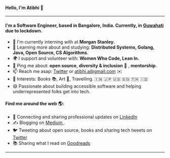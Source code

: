 #### Hello, I'm Atibhi 👋 

---

#### I'm a Software Engineer, based in Bangalore, India. Currently, in [Guwahati](https://en.wikipedia.org/wiki/Guwahati) due to lockdown.

- 🏢 I'm currently interning with at **Morgan Stanley.**
- 🌱 Learning more about and studying: **Distributed Systems, Golang, Java, Open Source, CS Algorithms**.
- 🌍 I support and volunteer with: **Women Who Code, Lean In.**
- 💬 Ping me about: **open source**, **diversity & inclusion** 🌈 , **mentorship**.
- 📫 Reach me asap: <a href="https://twitter.com/atibhi_a/">Twitter</a> or atibhi.a@gmail.com ✉️
- 💜 Interests: Books 📚, Art 🎨, Travelling. 🇮🇳 🇯🇵 🇺🇸 🇸🇬 🇹🇭 🇮🇩
- 😄 Passionate about building accessible software and helping underrepresented folks get into tech.

#### Find me around the web 🌎:
- 💼 Connecting and sharing professional updates on <a href="https://www.linkedin.com/in/atibhia/">LinkedIn</a>
- ✍️ Blogging on <a href="http://atibhiagrawal.medium.com/"> Medium </a>.
- 🐦 Tweeting about open source, books and sharing tech tweets on <a href="https://twitter.com/atibhi_a/">Twitter</a>
- 📚 Sharing what I read on <a href="https://www.goodreads.com/user/show/74108752-atibhi-agrawal"> Goodreads</a>

---

